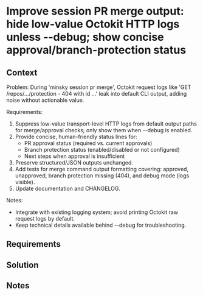 # Improve session PR merge output: hide low-value Octokit HTTP logs unless --debug; show concise approval/branch-protection status

## Context

Problem: During 'minsky session pr merge', Octokit request logs like 'GET /repos/.../protection - 404 with id ...' leak into default CLI output, adding noise without actionable value.

Requirements:
1) Suppress low-value transport-level HTTP logs from default output paths for merge/approval checks; only show them when --debug is enabled.
2) Provide concise, human-friendly status lines for:
   - PR approval status (required vs. current approvals)
   - Branch protection status (enabled/disabled or not configured)
   - Next steps when approval is insufficient
3) Preserve structured/JSON outputs unchanged.
4) Add tests for merge command output formatting covering: approved, unapproved, branch protection missing (404), and debug mode (logs visible).
5) Update documentation and CHANGELOG.

Notes:
- Integrate with existing logging system; avoid printing Octokit raw request logs by default.
- Keep technical details available behind --debug for troubleshooting.


## Requirements

## Solution

## Notes

